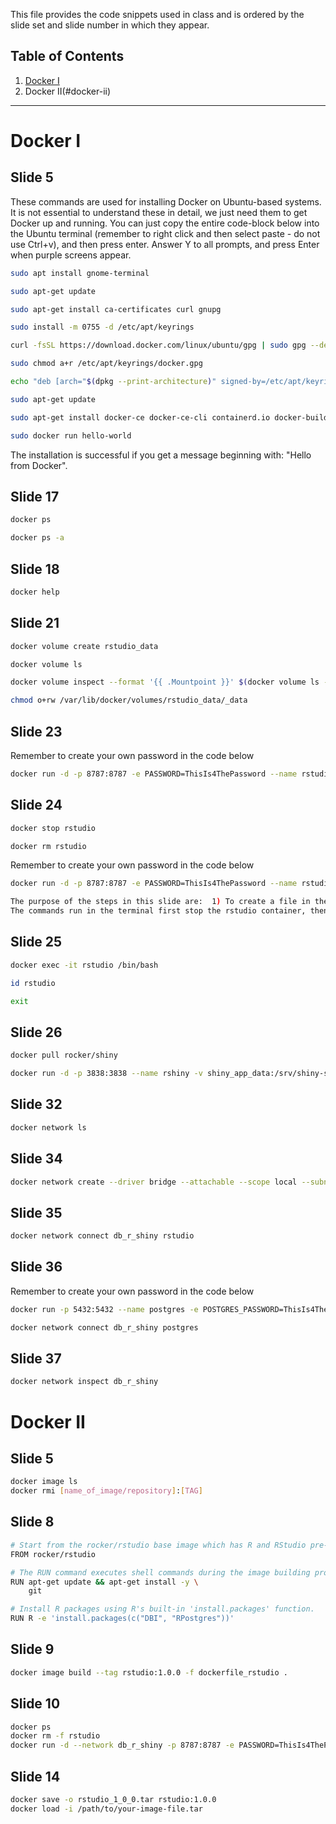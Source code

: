 This file provides the code snippets used in class and is ordered by the slide set and slide number in which they appear. 

## Table of Contents
1. [Docker I](#docker-i)
2. Docker II(#docker-ii)
---

# Docker I
## Slide 5

These commands are used for installing Docker on Ubuntu-based systems. It is not essential to understand these in detail, we just need them to get Docker up and running.
You can just copy the entire code-block below into the Ubuntu terminal (remember to right click and then select paste - do not use Ctrl+v), and then press enter. 
Answer Y to all prompts, and press Enter when purple screens appear.

```bash
sudo apt install gnome-terminal

sudo apt-get update

sudo apt-get install ca-certificates curl gnupg

sudo install -m 0755 -d /etc/apt/keyrings

curl -fsSL https://download.docker.com/linux/ubuntu/gpg | sudo gpg --dearmor -o /etc/apt/keyrings/docker.gpg

sudo chmod a+r /etc/apt/keyrings/docker.gpg

echo "deb [arch="$(dpkg --print-architecture)" signed-by=/etc/apt/keyrings/docker.gpg] https://download.docker.com/linux/ubuntu "$(. /etc/os-release && echo "$VERSION_CODENAME")" stable" | sudo tee /etc/apt/sources.list.d/docker.list > /dev/null

sudo apt-get update

sudo apt-get install docker-ce docker-ce-cli containerd.io docker-buildx-plugin docker-compose-plugin

sudo docker run hello-world
```

The installation is successful if you get a message beginning with: "Hello from Docker". 

## Slide 17
```bash
docker ps
```
```bash
docker ps -a
```
## Slide 18
```bash
docker help
```
## Slide 21
```bash
docker volume create rstudio_data
```
```bash
docker volume ls
```
```bash
docker volume inspect --format '{{ .Mountpoint }}' $(docker volume ls -q)
```
```bash
chmod o+rw /var/lib/docker/volumes/rstudio_data/_data
```
## Slide 23
Remember to create your own password in the code below
```bash
docker run -d -p 8787:8787 -e PASSWORD=ThisIs4ThePassword --name rstudio -v rstudio_data:/home/rstudio rocker/rstudio
```
## Slide 24
```bash
docker stop rstudio
```
```bash
docker rm rstudio
```
Remember to create your own password in the code below
```bash
docker run -d -p 8787:8787 -e PASSWORD=ThisIs4ThePassword --name rstudio -v rstudio_data:/home/rstudio rocker/rstudio

The purpose of the steps in this slide are:  1) To create a file in the shared volume, 2) To see that a package installed manually in a container does not persist after the container is stopped, 3) To use FileZilla to locate a file in your Ubuntu directory. 
The commands run in the terminal first stop the rstudio container, then remove the rstudio container, and then runs the container again.

```
## Slide 25
```bash
docker exec -it rstudio /bin/bash
```

```bash
id rstudio
```
```bash
exit
```

## Slide 26 
```bash
docker pull rocker/shiny
```
```bash
docker run -d -p 3838:3838 --name rshiny -v shiny_app_data:/srv/shiny-server rocker/shiny
```

## Slide 32
```bash
docker network ls
```

## Slide 34
```bash
docker network create --driver bridge --attachable --scope local --subnet 10.0.42.0/24 --ip-range 10.0.42.128/25 db_r_shiny
```

## Slide 35
```bash
docker network connect db_r_shiny rstudio
```

## Slide 36
Remember to create your own password in the code below
```bash
docker run -p 5432:5432 --name postgres -e POSTGRES_PASSWORD=ThisIs4ThePassword -e POSTGRES_USER=postgres -d -v postgres_data:/var/lib/postgresql/data postgres
```
```bash
docker network connect db_r_shiny postgres
```

## Slide 37
```bash
docker network inspect db_r_shiny
```

# Docker II
## Slide 5
```bash
docker image ls
docker rmi [name_of_image/repository]:[TAG]
```
## Slide 8
```bash
# Start from the rocker/rstudio base image which has R and RStudio pre-installed
FROM rocker/rstudio

# The RUN command executes shell commands during the image building process.
RUN apt-get update && apt-get install -y \
	git

# Install R packages using R's built-in 'install.packages' function.
RUN R -e 'install.packages(c("DBI", "RPostgres"))'
```
## Slide 9
```bash
docker image build --tag rstudio:1.0.0 -f dockerfile_rstudio .
```
## Slide 10
```bash
docker ps
docker rm -f rstudio
docker run -d --network db_r_shiny -p 8787:8787 -e PASSWORD=ThisIs4ThePassword --name rstudio -v rstudio_data:/home/rstudio rstudio:1.0.0
```
## Slide 14
```bash
docker save -o rstudio_1_0_0.tar rstudio:1.0.0
docker load -i /path/to/your-image-file.tar
```


